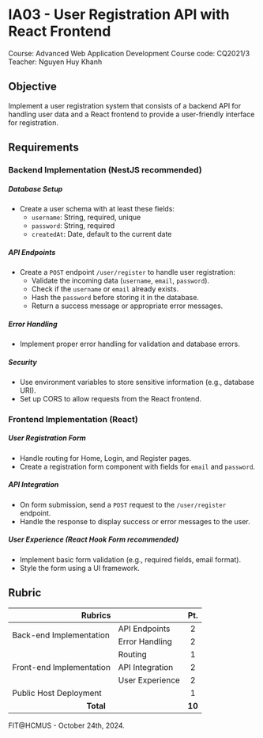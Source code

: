 # IA03 - User Registration API with React Frontend

Course: Advanced Web Application Development
Course code: CQ2021/3
Teacher: Nguyen Huy Khanh

## Objective

Implement a user registration system that consists of a backend API for handling user data and a React frontend to provide a user-friendly interface for registration.

## Requirements

### Backend Implementation (NestJS recommended)

##### Database Setup

-   Create a user schema with at least these fields:
    -   `username`: String, required, unique
    -   `password`: String, required
    -   `createdAt`: Date, default to the current date

##### API Endpoints

-   Create a `POST` endpoint `/user/register` to handle user registration:
    -   Validate the incoming data (`username`, `email`, `password`).
    -   Check if the `username` or `email` already exists.
    -   Hash the `password` before storing it in the database.
    -   Return a success message or appropriate error messages.

##### Error Handling

-   Implement proper error handling for validation and database errors.

##### Security

-   Use environment variables to store sensitive information (e.g., database URI).
-   Set up CORS to allow requests from the React frontend.

### Frontend Implementation (React)

##### User Registration Form

-   Handle routing for Home, Login, and Register pages.
-   Create a registration form component with fields for `email` and `password`.

##### API Integration

-   On form submission, send a `POST` request to the `/user/register` endpoint.
-   Handle the response to display success or error messages to the user.

##### User Experience (React Hook Form recommended)

-   Implement basic form validation (e.g., required fields, email format).
-   Style the form using a UI framework.

## Rubric

<table>
    <thead>
        <tr>
            <th colspan=2>Rubrics</th>
            <th>Pt.</th>
        </tr>
    </thead>
    <tbody >
        <!-- BACK-END -->
        <tr>
            <td rowspan=2>Back-end Implementation</td>
            <td>API Endpoints</td>
            <td align=center>2</td>
        </tr>
        <tr>
            <td>Error Handling</td>
            <td align=center>2</td>
        </tr>
        <!-- FRONT-END -->
        <tr>
          <td rowspan=3>Front-end Implementation</td>
            <td>Routing</td>
            <td align=center>1</td>
        </tr>
        <tr>
            <td>API Integration</td>
            <td align=center>2</td>
        </tr>
        <tr>
            <td>User Experience</td>
            <td align=center>2</td>
        </tr>
        <!-- PUBLIC HOST -->
        <tr>
            <td colspan=2>Public Host Deployment</td>
            <td align=center>1</td>
        </tr>
        <!-- TOTAL PT. -->
        <tr>
            <td colspan=2 align=center><strong>Total</strong></td>
            <td align=center><strong>10</strong></td>
        </tr>
    </tbody>
</table>

FIT@HCMUS - October 24th, 2024.
